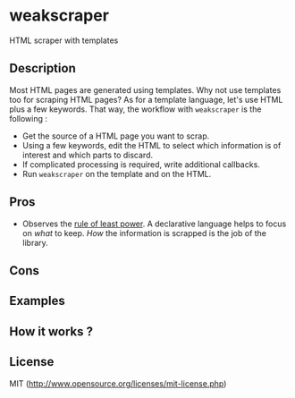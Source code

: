 # weakscraper
HTML scraper with templates

## Description

Most HTML pages are generated using templates. Why not use templates too for scraping HTML pages? As for a template language, let's use HTML plus a few keywords. That way, the workflow with `weakscraper` is the following :
* Get the source of a HTML page you want to scrap.
* Using a few keywords, edit the HTML to select which information is of interest and which parts to discard.
* If complicated processing is required, write additional callbacks.
* Run `weakscraper` on the template and on the HTML.


## Pros
* Observes the [rule of least power](https://en.wikipedia.org/wiki/Rule_of_least_power). A declarative language helps to focus on *what* to keep. *How* the information is scrapped is the job of the library.

## Cons

## Examples

## How it works ?

## License

MIT (http://www.opensource.org/licenses/mit-license.php)
